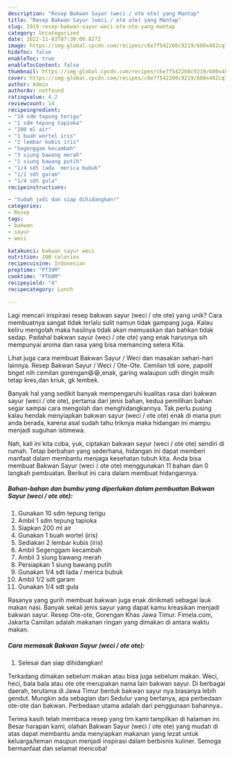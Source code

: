 ```yaml
---
description: "Resep Bakwan Sayur (weci / ote ote) yang Mantap"
title: "Resep Bakwan Sayur (weci / ote ote) yang Mantap"
slug: 1919-resep-bakwan-sayur-weci-ote-ote-yang-mantap
category: Uncategorized
date: 2022-11-03T07:30:00.827Z
image: https://img-global.cpcdn.com/recipes/c6e7f542260c9219/680x482cq70/bakwan-sayur-weci-ote-ote-foto-resep-utama.jpg
hideToc: false
enableToc: true
enableTocContent: false
thumbnail: https://img-global.cpcdn.com/recipes/c6e7f542260c9219/680x482cq70/bakwan-sayur-weci-ote-ote-foto-resep-utama.jpg
cover: https://img-global.cpcdn.com/recipes/c6e7f542260c9219/680x482cq70/bakwan-sayur-weci-ote-ote-foto-resep-utama.jpg
author: Admin
authorAv: notfound
ratingvalue: 4.2
reviewcount: 14
recipeingredient:
- "10 sdm tepung terigu"
- "1 sdm tepung tapioka"
- "200 ml air"
- "1 buah wortel iris"
- "2 lembar kubis iris"
- "Segenggam kecambah"
- "3 siung bawang merah"
- "1 siung bawang putih"
- "1/4 sdt lada  merica bubuk"
- "1/2 sdt garam"
- "1/4 sdt gula"
recipeinstructions:

- "Sudah jadi dan siap dihidangkan!"
categories:
- Resep
tags:
- bakwan
- sayur
- weci

katakunci: bakwan sayur weci 
nutrition: 200 calories
recipecuisine: Indonesian
preptime: "PT39M"
cooktime: "PT60M"
recipeyield: "4"
recipecategory: Lunch

---
```





Lagi mencari inspirasi resep bakwan sayur (weci / ote ote) yang unik? Cara membuatnya sangat tidak terlalu sulit namun tidak gampang juga. Kalau keliru mengolah maka hasilnya tidak akan memuaskan dan bahkan tidak sedap. Padahal bakwan sayur (weci / ote ote) yang enak harusnya sih mempunyai aroma dan rasa yang bisa memancing selera Kita.





Lihat juga cara membuat Bakwan Sayur / Weci dan masakan sehari-hari lainnya. Resep Bakwan Sayur / Weci / Ote-Ote. Cemilan tdi sore, papolit bnget nih cemilan gorengan😆😆,enak, garing walaupun udh dingin msih tetap kres,dan kriuk, gk lembek.

Banyak hal yang sedikit banyak mempengaruhi kualitas rasa dari bakwan sayur (weci / ote ote), pertama dari jenis bahan, kedua pemilihan bahan segar sampai cara mengolah dan menghidangkannya. Tak perlu pusing kalau hendak menyiapkan bakwan sayur (weci / ote ote) enak di mana pun anda berada, karena asal sudah tahu triknya maka hidangan ini mampu menjadi suguhan istimewa.






Nah, kali ini kita coba, yuk, ciptakan bakwan sayur (weci / ote ote) sendiri di rumah. Tetap berbahan yang sederhana, hidangan ini dapat memberi manfaat dalam membantu menjaga kesehatan tubuh kita. Anda bisa membuat Bakwan Sayur (weci / ote ote) menggunakan 11 bahan dan 0 langkah pembuatan. Berikut ini cara dalam membuat hidangannya.

<!--inarticleads1-->

##### Bahan-bahan dan bumbu yang diperlukan dalam pembuatan Bakwan Sayur (weci / ote ote):

1. Gunakan 10 sdm tepung terigu
1. Ambil 1 sdm tepung tapioka
1. Siapkan 200 ml air
1. Gunakan 1 buah wortel (iris)
1. Sediakan 2 lembar kubis (iris)
1. Ambil Segenggam kecambah
1. Ambil 3 siung bawang merah
1. Persiapkan 1 siung bawang putih
1. Gunakan 1/4 sdt lada / merica bubuk
1. Ambil 1/2 sdt garam
1. Gunakan 1/4 sdt gula


Rasanya yang gurih membuat bakwan juga enak dinikmati sebagai lauk makan nasi. Banyak sekali jenis sayur yang dapat kamu kreasikan menjadi bakwan sayur. Resep Ote-ote, Gorengan Khas Jawa Timur. Fimela.com, Jakarta Camilan adalah makanan ringan yang dimakan di antara waktu makan. 

<!--inarticleads2-->

##### Cara memasak Bakwan Sayur (weci / ote ote):


1. Selesai dan siap dihidangkan!

Terkadang dimakan sebelum makan atau bisa juga sebelum makan. Weci, heci, bala bala atau ote ote merupakan nama lain bakwan sayur. Di berbagai daerah, terutama di Jawa Timur bentuk bakwan sayur nya biasanya lebih gendut. Mungkin ada sebagian dari Sedulur yang bertanya, apa perbedaan ote-ote dan bakwan. Perbedaan utama adalah dari penggunaan bahannya.. 

Terima kasih telah membaca resep yang tim kami tampilkan di halaman ini. Besar harapan kami, olahan Bakwan Sayur (weci / ote ote) yang mudah di atas dapat membantu anda menyiapkan makanan yang lezat untuk keluarga/teman maupun menjadi inspirasi dalam berbisnis kuliner. Semoga bermanfaat dan selamat mencoba!
